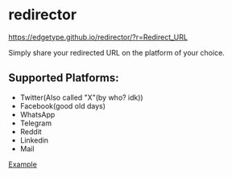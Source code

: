 # redirector

https://edgetype.github.io/redirector/?r=Redirect_URL

Simply share your redirected URL on the platform of your choice.

## Supported Platforms:
- Twitter(Also called "X"(by who? idk))
- Facebook(good old days)
- WhatsApp
- Telegram
- Reddit
- Linkedin
- Mail

[Example](https://edgetype.github.io/redirector/?r=https://github.com/EdgeTypE/redirector/)
